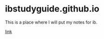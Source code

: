 # ibstudyguide.github.io

This is a place where I will put my notes for ib.

[link](https://ibstudyguide.github.io)